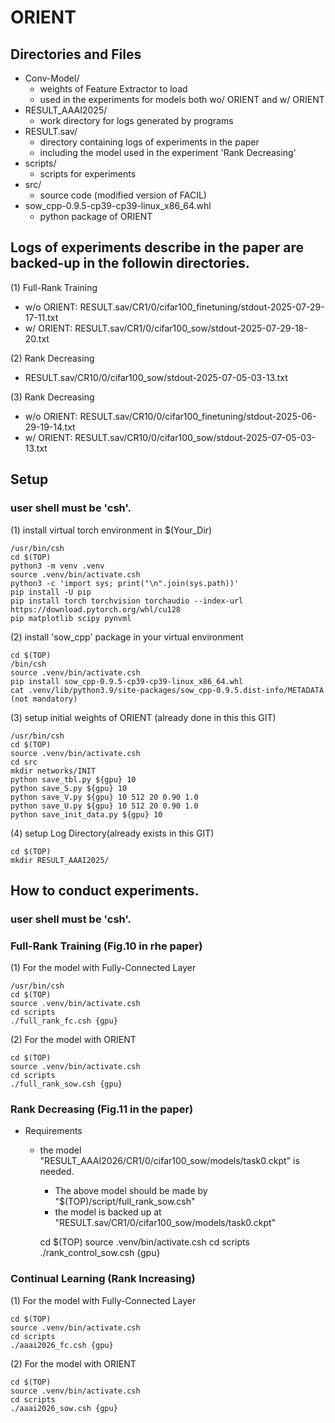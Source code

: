 # ORIENT

## Directories and Files      

- Conv-Model/
  - weights of Feature Extractor to load
  - used in the experiments for models both wo/ ORIENT and w/ ORIENT
- RESULT_AAAI2025/
  - work directory for logs generated by programs
- RESULT.sav/
  - directory containing logs of experiments in the paper
  - including the model used in the experiment 'Rank Decreasing'
- scripts/
  - scripts for experiments
- src/
  - source code (modified version of FACIL)
- sow_cpp-0.9.5-cp39-cp39-linux_x86_64.whl
  - python package of ORIENT

## Logs of experiments describe in the paper are backed-up in the followin directories.      

(1) Full-Rank Training      

   - w/o ORIENT: RESULT.sav/CR1/0/cifar100_finetuning/stdout-2025-07-29-17-11.txt
   - w/  ORIENT: RESULT.sav/CR1/0/cifar100_sow/stdout-2025-07-29-18-20.txt
      
(2) Rank Decreasing       
   - RESULT.sav/CR10/0/cifar100_sow/stdout-2025-07-05-03-13.txt
      
(3) Rank Decreasing       
   - w/o ORIENT: RESULT.sav/CR10/0/cifar100_finetuning/stdout-2025-06-29-19-14.txt
   - w/  ORIENT: RESULT.sav/CR10/0/cifar100_sow/stdout-2025-07-05-03-13.txt

## Setup      
### user shell must be 'csh'.

(1) install virtual torch environment in $(Your_Dir)        

	/usr/bin/csh
	cd $(TOP)
	python3 -m venv .venv
	source .venv/bin/activate.csh
	python3 -c 'import sys; print("\n".join(sys.path))'
	pip install -U pip
	pip install torch torchvision torchaudio --index-url https://download.pytorch.org/whl/cu128
	pip matplotlib scipy pynvml
    
(2) install 'sow_cpp' package in your virtual environment    

	cd $(TOP)
	/bin/csh
	source .venv/bin/activate.csh
	pip install sow_cpp-0.9.5-cp39-cp39-linux_x86_64.whl
	cat .venv/lib/python3.9/site-packages/sow_cpp-0.9.5.dist-info/METADATA    (not mandatory)
    
(3) setup initial weights of ORIENT (already done in this this GIT)    

	/usr/bin/csh
	cd $(TOP)
	source .venv/bin/activate.csh
	cd src
	mkdir networks/INIT
	python save_tbl.py ${gpu} 10
	python save_S.py ${gpu} 10
	python save_V.py ${gpu} 10 512 20 0.90 1.0
	python save_U.py ${gpu} 10 512 20 0.90 1.0
	python save_init_data.py ${gpu} 10
    
(4) setup Log Directory(already exists in this GIT)          

	cd $(TOP)
	mkdir RESULT_AAAI2025/

## How to conduct experiments.      

### user shell must be 'csh'.

### Full-Rank Training (Fig.10 in rhe paper)

(1) For the model with Fully-Connected Layer

	/usr/bin/csh
	cd $(TOP)
	source .venv/bin/activate.csh
	cd scripts
	./full_rank_fc.csh {gpu}

(2) For the model with ORIENT

	cd $(TOP)
	source .venv/bin/activate.csh
	cd scripts
	./full_rank_sow.csh {gpu}

### Rank Decreasing (Fig.11 in the paper)

- Requirements
  - the model "RESULT_AAAI2026/CR1/0/cifar100_sow/models/task0.ckpt" is needed.
    - The above model should be made by "$(TOP)/script/full_rank_sow.csh"
    - the model is backed up at "RESULT.sav/CR1/0/cifar100_sow/models/task0.ckpt"

	cd $(TOP)
	source .venv/bin/activate.csh
	cd scripts
	./rank_control_sow.csh {gpu}

### Continual Learning (Rank Increasing)

(1) For the model with Fully-Connected Layer

	cd $(TOP)
	source .venv/bin/activate.csh
	cd scripts
	./aaai2026_fc.csh {gpu}

(2) For the model with ORIENT    

	cd $(TOP)
	source .venv/bin/activate.csh
	cd scripts
	./aaai2026_sow.csh {gpu}

